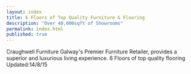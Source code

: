 ```yaml
---
layout: index
title: 6 Floors of Top Quality Furniture & Flooring
description: "Over 40,000sqft of Showrooms"
permalink: index.html
published: true
---
```



Craughwell Furniture Galway's Premier Furniture Retailer,  provides a superior and luxurious living experience.  6 Floors of top quality flooring
Updated:14/8/15
